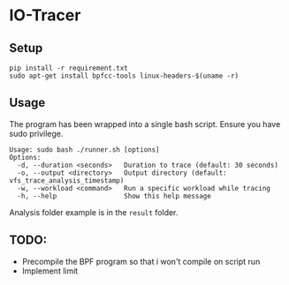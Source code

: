 # IO-Tracer

## Setup

```
pip install -r requirement.txt
sudo apt-get install bpfcc-tools linux-headers-$(uname -r)
```

## Usage

The program has been wrapped into a single bash script.
Ensure you have sudo privilege.

```
Usage: sudo bash ./runner.sh [options]
Options:
  -d, --duration <seconds>   Duration to trace (default: 30 seconds)
  -o, --output <directory>   Output directory (default: vfs_trace_analysis_timestamp)
  -w, --workload <command>   Run a specific workload while tracing
  -h, --help                 Show this help message

```

Analysis folder example is in the `result` folder.

## TODO:
- Precompile the BPF program so that i won't compile on script run
- Implement limit
